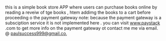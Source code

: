 this is a simple book store APP where users can purchase books online by reading a reveiw of tge books , htem addimg the books to a cart before proceeding o the payment gateway
 note: because the payment gateway is a subsciption service it is not implemented here . you can visit www.paystack .com to get more info on the payment gateway ot contact me me via email. @ paulsuccess999@gmail.co,
